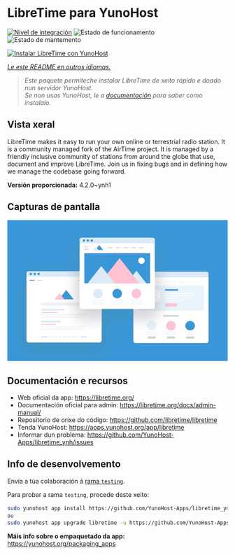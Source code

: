<!--
NOTA: Este README foi creado automáticamente por <https://github.com/YunoHost/apps/tree/master/tools/readme_generator>
NON debe editarse manualmente.
-->

# LibreTime para YunoHost

[![Nivel de integración](https://apps.yunohost.org/badge/integration/libretime)](https://ci-apps.yunohost.org/ci/apps/libretime/)
![Estado de funcionamento](https://apps.yunohost.org/badge/state/libretime)
![Estado de mantemento](https://apps.yunohost.org/badge/maintained/libretime)

[![Instalar LibreTime con YunoHost](https://install-app.yunohost.org/install-with-yunohost.svg)](https://install-app.yunohost.org/?app=libretime)

*[Le este README en outros idiomas.](./ALL_README.md)*

> *Este paquete permíteche instalar LibreTime de xeito rápido e doado nun servidor YunoHost.*  
> *Se non usas YunoHost, le a [documentación](https://yunohost.org/install) para saber como instalalo.*

## Vista xeral

LibreTime makes it easy to run your own online or terrestrial radio station. It is a community managed fork of the AirTime project.
It is managed by a friendly inclusive community of stations from around the globe that use, document and improve LibreTime. Join us in fixing bugs and in defining how we manage the codebase going forward.


**Versión proporcionada:** 4.2.0~ynh1

## Capturas de pantalla

![Captura de pantalla de LibreTime](./doc/screenshots/example.jpg)

## Documentación e recursos

- Web oficial da app: <https://libretime.org/>
- Documentación oficial para admin: <https://libretime.org/docs/admin-manual/>
- Repositorio de orixe do código: <https://github.com/libretime/libretime>
- Tenda YunoHost: <https://apps.yunohost.org/app/libretime>
- Informar dun problema: <https://github.com/YunoHost-Apps/libretime_ynh/issues>

## Info de desenvolvemento

Envía a túa colaboración á [rama `testing`](https://github.com/YunoHost-Apps/libretime_ynh/tree/testing).

Para probar a rama `testing`, procede deste xeito:

```bash
sudo yunohost app install https://github.com/YunoHost-Apps/libretime_ynh/tree/testing --debug
ou
sudo yunohost app upgrade libretime -u https://github.com/YunoHost-Apps/libretime_ynh/tree/testing --debug
```

**Máis info sobre o empaquetado da app:** <https://yunohost.org/packaging_apps>
